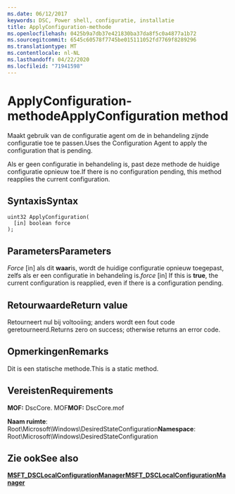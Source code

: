 ```yaml
---
ms.date: 06/12/2017
keywords: DSC, Power shell, configuratie, installatie
title: ApplyConfiguration-methode
ms.openlocfilehash: 0425b9a7db37e421830ba37da8f5c0a4877a1b72
ms.sourcegitcommit: 6545c60578f7745be015111052fd7769f8289296
ms.translationtype: MT
ms.contentlocale: nl-NL
ms.lasthandoff: 04/22/2020
ms.locfileid: "71941598"
---
```

# <a name="applyconfiguration-method"></a><span data-ttu-id="db509-103">ApplyConfiguration-methode</span><span class="sxs-lookup"><span data-stu-id="db509-103">ApplyConfiguration method</span></span>

<span data-ttu-id="db509-104">Maakt gebruik van de configuratie agent om de in behandeling zijnde configuratie toe te passen.</span><span class="sxs-lookup"><span data-stu-id="db509-104">Uses the Configuration Agent to apply the configuration that is pending.</span></span>

<span data-ttu-id="db509-105">Als er geen configuratie in behandeling is, past deze methode de huidige configuratie opnieuw toe.</span><span class="sxs-lookup"><span data-stu-id="db509-105">If there is no configuration pending, this method reapplies the current configuration.</span></span>

## <a name="syntax"></a><span data-ttu-id="db509-106">Syntaxis</span><span class="sxs-lookup"><span data-stu-id="db509-106">Syntax</span></span>

```mof
uint32 ApplyConfiguration(
  [in] boolean force
);
```

## <a name="parameters"></a><span data-ttu-id="db509-107">Parameters</span><span class="sxs-lookup"><span data-stu-id="db509-107">Parameters</span></span>

<span data-ttu-id="db509-108">*Force* \[in\] als dit **waar**is, wordt de huidige configuratie opnieuw toegepast, zelfs als er een configuratie in behandeling is.</span><span class="sxs-lookup"><span data-stu-id="db509-108">*force* \[in\] If this is **true**, the current configuration is reapplied, even if there is a configuration pending.</span></span>

## <a name="return-value"></a><span data-ttu-id="db509-109">Retourwaarde</span><span class="sxs-lookup"><span data-stu-id="db509-109">Return value</span></span>

<span data-ttu-id="db509-110">Retourneert nul bij voltooiing; anders wordt een fout code geretourneerd.</span><span class="sxs-lookup"><span data-stu-id="db509-110">Returns zero on success; otherwise returns an error code.</span></span>

## <a name="remarks"></a><span data-ttu-id="db509-111">Opmerkingen</span><span class="sxs-lookup"><span data-stu-id="db509-111">Remarks</span></span>

<span data-ttu-id="db509-112">Dit is een statische methode.</span><span class="sxs-lookup"><span data-stu-id="db509-112">This is a static method.</span></span>

## <a name="requirements"></a><span data-ttu-id="db509-113">Vereisten</span><span class="sxs-lookup"><span data-stu-id="db509-113">Requirements</span></span>

<span data-ttu-id="db509-114">**MOF:** DscCore. MOF</span><span class="sxs-lookup"><span data-stu-id="db509-114">**MOF:** DscCore.mof</span></span>

<span data-ttu-id="db509-115">**Naam ruimte**: Root\Microsoft\Windows\DesiredStateConfiguration</span><span class="sxs-lookup"><span data-stu-id="db509-115">**Namespace**: Root\Microsoft\Windows\DesiredStateConfiguration</span></span>

## <a name="see-also"></a><span data-ttu-id="db509-116">Zie ook</span><span class="sxs-lookup"><span data-stu-id="db509-116">See also</span></span>

[<span data-ttu-id="db509-117">**MSFT_DSCLocalConfigurationManager**</span><span class="sxs-lookup"><span data-stu-id="db509-117">**MSFT_DSCLocalConfigurationManager**</span></span>](msft-dsclocalconfigurationmanager.md)
